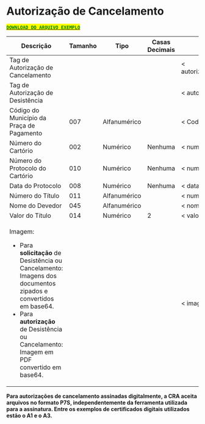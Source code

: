 # Autorização de Cancelamento

[<mark style="color:green;">**`DOWNLOAD DO ARQUIVO EXEMPLO`**</mark>](https://github.com/p21sistemas/manual-cra-21/blob/main/EXEMPLO_DP-CP-AC-AD_XML.zip?raw=true)

| **Descrição**                                                                                                                                                                                                                                                           | **Tamanho** | **Tipo**     | **Casas Decimais** | **Atributo**              |
| ----------------------------------------------------------------------------------------------------------------------------------------------------------------------------------------------------------------------------------------------------------------------- | ----------- | ------------ | ------------------ | ------------------------- |
| Tag de Autorização de Cancelamento                                                                                                                                                                                                                                      |             |              |                    | < autoriza\_cancelamento> |
| Tag de Autorização de Desistência                                                                                                                                                                                                                                       |             |              |                    | < autoriza\_desistencia>  |
| Código do Município da Praça de Pagamento                                                                                                                                                                                                                               | 007         | Alfanumérico |                    | < CodMun>                 |
| Número do Cartório                                                                                                                                                                                                                                                      | 002         | Numérico     | Nenhuma            | < numero\_cartorio>       |
| Número do Protocolo do Cartório                                                                                                                                                                                                                                         | 010         | Numérico     | Nenhuma            | < numero\_protocolo>      |
| Data do Protocolo                                                                                                                                                                                                                                                       | 008         | Numérico     | Nenhuma            | < data\_protocolo>        |
| Número do Título                                                                                                                                                                                                                                                        | 011         | Alfanumérico |                    | < numero\_titulo>         |
| Nome do Devedor                                                                                                                                                                                                                                                         | 045         | Alfanumérico |                    | < nome\_devedor>          |
| Valor do Título                                                                                                                                                                                                                                                         | 014         | Numérico     | 2                  | < valor\_titulo>          |
| <p>Imagem:</p><ul><li>Para <strong>solicitação</strong> de Desistência ou Cancelamento: Imagens dos documentos zipados e convertidos em base64.</li><li>Para <strong>autorização</strong> de Desistência ou Cancelamento: Imagem em PDF convertido em base64.</li></ul> |             |              |                    | < imagem>                 |

**Para autorizações de cancelamento assinadas digitalmente, a CRA aceita arquivos no formato P7S, independentemente da ferramenta utilizada para a assinatura. Entre os exemplos de certificados digitais utilizados estão o A1 e o A3.**
